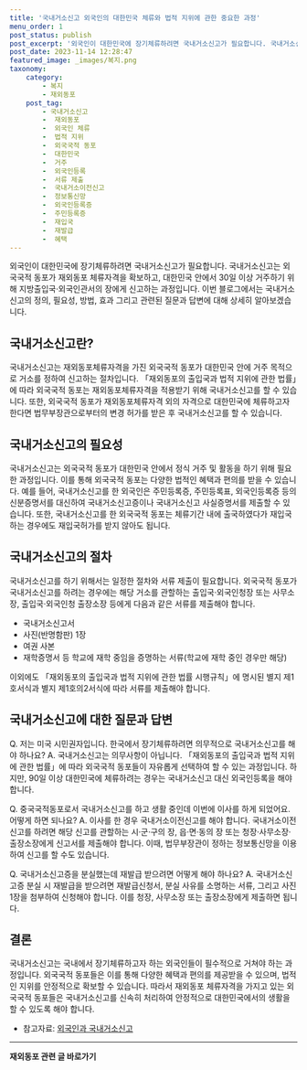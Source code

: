 ```yaml
---
title: '국내거소신고 외국인의 대한민국 체류와 법적 지위에 관한 중요한 과정'
menu_order: 1
post_status: publish
post_excerpt: '외국인이 대한민국에 장기체류하려면 국내거소신고가 필요합니다. 국내거소신고는 외국국적 동포가 재외동포 체류자격을 확보하고, 대한민국 안에서 30일 이상 거주하기 위해 지방출입국 외국인관서의 장에게 신고하는 과정입니다. 이번 블로그에서는 국내거소신고의 정의, 필요성, 방법, 효과 그리고 관련된 질문과 답변에 대해 상세히 알아보겠습니다.'
post_date: 2023-11-14 12:28:47
featured_image: _images/복지.png
taxonomy:
    category:
        - 복지
        - 재외동포
    post_tag:
        - 국내거소신고
        -  재외동포
        -  외국인 체류
        -  법적 지위
        -  외국국적 동포
        -  대한민국
        -  거주
        -  외국인등록
        -  서류 제출
        -  국내거소이전신고
        -  정보통신망
        -  외국인등록증
        -  주민등록증
        -  재입국
        -  재발급
        -  혜택
---
```




외국인이 대한민국에 장기체류하려면 국내거소신고가 필요합니다. 국내거소신고는 외국국적 동포가 재외동포 체류자격을 확보하고, 대한민국 안에서 30일 이상 거주하기 위해 지방출입국·외국인관서의 장에게 신고하는 과정입니다. 이번 블로그에서는 국내거소신고의 정의, 필요성, 방법, 효과 그리고 관련된 질문과 답변에 대해 상세히 알아보겠습니다.

## 국내거소신고란?

국내거소신고는 재외동포체류자격을 가진 외국국적 동포가 대한민국 안에 거주 목적으로 거소를 정하여 신고하는 절차입니다. 「재외동포의 출입국과 법적 지위에 관한 법률」에 따라 외국국적 동포는 재외동포체류자격을 적용받기 위해 국내거소신고를 할 수 있습니다. 또한, 외국국적 동포가 재외동포체류자격 외의 자격으로 대한민국에 체류하고자 한다면 법무부장관으로부터의 변경 허가를 받은 후 국내거소신고를 할 수 있습니다.

## 국내거소신고의 필요성

국내거소신고는 외국국적 동포가 대한민국 안에서 정식 거주 및 활동을 하기 위해 필요한 과정입니다. 이를 통해 외국국적 동포는 다양한 법적인 혜택과 편의를 받을 수 있습니다. 예를 들어, 국내거소신고를 한 외국인은 주민등록증, 주민등록표, 외국인등록증 등의 신분증명서를 대신하여 국내거소신고증이나 국내거소신고 사실증명서를 제출할 수 있습니다. 또한, 국내거소신고를 한 외국국적 동포는 체류기간 내에 출국하였다가 재입국하는 경우에도 재입국허가를 받지 않아도 됩니다.

## 국내거소신고의 절차

국내거소신고를 하기 위해서는 일정한 절차와 서류 제출이 필요합니다. 외국국적 동포가 국내거소신고를 하려는 경우에는 해당 거소를 관할하는 출입국·외국인청장 또는 사무소장, 출입국·외국인청 출장소장 등에게 다음과 같은 서류를 제출해야 합니다.

- 국내거소신고서
- 사진(반명함판) 1장
- 여권 사본
- 재학증명서 등 학교에 재학 중임을 증명하는 서류(학교에 재학 중인 경우만 해당)

이외에도 「재외동포의 출입국과 법적 지위에 관한 법률 시행규칙」에 명시된 별지 제1호서식과 별지 제1호의2서식에 따라 서류를 제출해야 합니다.

## 국내거소신고에 대한 질문과 답변

Q. 저는 미국 시민권자입니다. 한국에서 장기체류하려면 의무적으로 국내거소신고를 해야 하나요?
A. 국내거소신고는 의무사항이 아닙니다. 「재외동포의 출입국과 법적 지위에 관한 법률」에 따라 외국국적 동포들이 자유롭게 선택하여 할 수 있는 과정입니다. 하지만, 90일 이상 대한민국에 체류하려는 경우는 국내거소신고 대신 외국인등록을 해야 합니다.

Q. 중국국적동포로서 국내거소신고를 하고 생활 중인데 이번에 이사를 하게 되었어요. 어떻게 하면 되나요?
A. 이사를 한 경우 국내거소이전신고를 해야 합니다. 국내거소이전신고를 하려면 해당 신고를 관할하는 시·군·구의 장, 읍·면·동의 장 또는 청장·사무소장·출장소장에게 신고서를 제출해야 합니다. 이때, 법무부장관이 정하는 정보통신망을 이용하여 신고를 할 수도 있습니다.

Q. 국내거소신고증을 분실했는데 재발급 받으려면 어떻게 해야 하나요?
A. 국내거소신고증 분실 시 재발급을 받으려면 재발급신청서, 분실 사유를 소명하는 서류, 그리고 사진 1장을 첨부하여 신청해야 합니다. 이를 청장, 사무소장 또는 출장소장에게 제출하면 됩니다.

## 결론

국내거소신고는 국내에서 장기체류하고자 하는 외국인들이 필수적으로 거쳐야 하는 과정입니다. 외국국적 동포들은 이를 통해 다양한 혜택과 편의를 제공받을 수 있으며, 법적인 지위를 안정적으로 확보할 수 있습니다. 따라서 재외동포 체류자격을 가지고 있는 외국국적 동포들은 국내거소신고를 신속히 처리하여 안정적으로 대한민국에서의 생활을 할 수 있도록 해야 합니다.

+ 참고자료: [외국인과 국내거소신고](https://www.hikorea.go.kr/pt/main_kr.pt)
<!-- wp:separator -->
<hr class="wp-block-separator has-alpha-channel-opacity"/>
<!-- /wp:separator -->

<!-- wp:group {"backgroundColor":"base","layout":{"type":"constrained"}} -->
<div class="wp-block-group has-base-background-color has-background"><!-- wp:paragraph {"align":"center","fontSize":"medium"} -->
<p class="has-text-align-center has-large-font-size"><strong>재외동포 관련 글 바로가기</strong></p>
<!-- /wp:paragraph -->


<!-- wp:latest-posts
{"categories":[{"id":22672,"count":19,"description":"","link":"https://uknowlaw.com/category/%ec%9e%ac%ec%99%b8%eb%8f%99%ed%8f%ac/","name":"재외동포","slug":"재외동포","taxonomy":"category","parent":0,"meta":[],"_links":{"self":[{"href":"https://uknowlaw.com/wp-json/wp/v2/categories/22672"}],"collection":[{"href":"https://uknowlaw.com/wp-json/wp/v2/categories"}],"about":[{"href":"https://uknowlaw.com/wp-json/wp/v2/taxonomies/category"}],"wp:post_type":[{"href":"https://uknowlaw.com/wp-json/wp/v2/posts?categories=22672"}],"curies":[{"name":"wp","href":"https://api.w.org/{rel}","templated":true}]}}],"postsToShow":100,"excerptLength":28,"postLayout":"grid","columns":2,"featuredImageAlign":"left","featuredImageSizeSlug":"large","fontSize":"small"} /--></div>
<!-- /wp:group -->